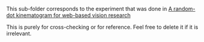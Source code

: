 This sub-folder corresponds to the experiment that was done in [A random-dot kinematogram for web-based vision research](https://www.biorxiv.org/content/early/2017/11/14/192377)

This is purely for cross-checking or for reference. Feel free to delete it if it is irrelevant.